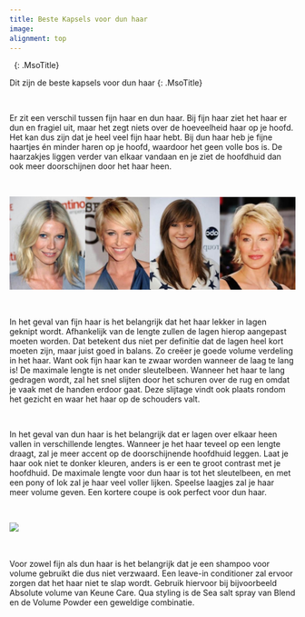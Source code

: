 ```yaml
---
title: Beste Kapsels voor dun haar
image:
alignment: top
---
```


&nbsp;
{: .MsoTitle}

Dit zijn de beste kapsels voor dun haar
{: .MsoTitle}

&nbsp;

Er zit een verschil tussen fijn haar en dun haar. Bij fijn haar ziet het haar er dun en fragiel uit, maar het zegt niets over de hoeveelheid haar op je hoofd. Het kan dus zijn dat je heel veel fijn haar hebt. Bij dun haar heb je fijne haartjes &eacute;n minder haren op je hoofd, waardoor het geen volle bos is. De haarzakjes liggen verder van elkaar vandaan en je ziet de hoofdhuid dan ook meer doorschijnen door het haar heen.

&nbsp;

![](/uploads/kapper-dun-haar-beste-kapsel-veel-1.jpg)

&nbsp;

In het geval van fijn haar is het belangrijk dat het haar lekker in lagen geknipt wordt. Afhankelijk van de lengte zullen de lagen hierop aangepast moeten worden. Dat betekent dus niet per definitie dat de lagen heel kort moeten zijn, maar juist goed in balans. Zo cre&euml;er je goede volume verdeling in het haar. Want ook fijn haar kan te zwaar worden wanneer de laag te lang is! De maximale lengte is net onder sleutelbeen. Wanneer het haar te lang gedragen wordt, zal het snel slijten door het schuren over de rug en omdat je vaak met de handen erdoor gaat. Deze slijtage vindt ook plaats rondom het gezicht en waar het haar op de schouders valt.

&nbsp;

In het geval van dun haar is het belangrijk dat er lagen over elkaar heen vallen in verschillende lengtes. Wanneer je het haar teveel op een lengte draagt, zal je meer accent op de doorschijnende hoofdhuid leggen. Laat je haar ook niet te donker kleuren, anders is er een te groot contrast met je hoofdhuid. De maximale lengte voor dun haar is tot het sleutelbeen, en met een pony of lok zal je haar veel voller lijken. Speelse laagjes zal je haar meer volume geven. Een kortere coupe is ook perfect voor dun haar.

&nbsp;

![](blob:https://app.cloudcannon.com/fe2723bb-756c-4c95-90b9-3135db338063)

&nbsp;

Voor zowel fijn als dun haar is het belangrijk dat je een shampoo voor volume gebruikt die dus niet verzwaard. Een leave-in conditioner zal ervoor zorgen dat het haar niet te slap wordt. Gebruik hiervoor bij bijvoorbeeld Absolute volume van Keune Care. Qua styling is de Sea salt spray van Blend en de Volume Powder een geweldige combinatie.